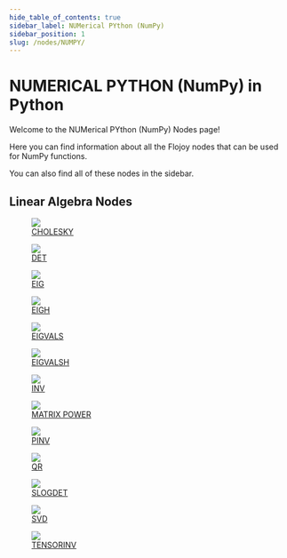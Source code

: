 ```yaml
---
hide_table_of_contents: true
sidebar_label: NUMerical PYthon (NumPy)
sidebar_position: 1
slug: /nodes/NUMPY/
---
```


# NUMERICAL PYTHON (NumPy) in Python

Welcome to the NUMerical PYthon (NumPy) Nodes page!

Here you can find information about all the Flojoy nodes that can be used for NumPy functions.

You can also find all of these nodes in the sidebar.

## Linear Algebra Nodes

<div className="flex flex-wrap" style={{ marginLeft: "-55px" }}>

<div className="p-4">
<a href="/nodes/NUMPY/LINALG/CHOLESKY/">
<figure style={{ width: "200px", height: "200px", objectFit: "scale-down", marginRight: "15px" }}>
<img src="https://raw.githubusercontent.com/flojoy-ai/docs/main/docs/nodes/NUMPY/LINALG/CHOLESKY/examples/EX1/output.jpeg" style={{ width: "200px", height: "200px", objectFit: "scale-down", marginRight: "15px" }} />
<figcaption>CHOLESKY</figcaption>
</figure>
</a></div>

<div className="p-4">
<a href="/nodes/NUMPY/LINALG/DET/">
<figure style={{ width: "200px", height: "200px", objectFit: "scale-down", marginRight: "15px" }}>
<img src="https://raw.githubusercontent.com/flojoy-ai/docs/main/docs/nodes/NUMPY/LINALG/DET/examples/EX1/output.jpeg" style={{ width: "200px", height: "200px", objectFit: "scale-down", marginRight: "15px" }} />
<figcaption>DET</figcaption>
</figure>
</a></div>

<div className="p-4">
<a href="/nodes/NUMPY/LINALG/EIG/">
<figure style={{ width: "200px", height: "200px", objectFit: "scale-down", marginRight: "15px" }}>
<img src="https://raw.githubusercontent.com/flojoy-ai/docs/main/docs/nodes/NUMPY/LINALG/EIG/examples/EX1/output.jpeg" style={{ width: "200px", height: "200px", objectFit: "scale-down", marginRight: "15px" }} />
<figcaption>EIG</figcaption>
</figure>
</a></div>

<div className="p-4">
<a href="/nodes/NUMPY/LINALG/EIGH/">
<figure style={{ width: "200px", height: "200px", objectFit: "scale-down", marginRight: "15px" }}>
<img src="https://raw.githubusercontent.com/flojoy-ai/docs/main/docs/nodes/NUMPY/LINALG/EIGH/examples/EX1/output.jpeg" style={{ width: "200px", height: "200px", objectFit: "scale-down", marginRight: "15px" }} />
<figcaption>EIGH</figcaption>
</figure>
</a></div>

<div className="p-4">
<a href="/nodes/NUMPY/LINALG/EIGVALS/">
<figure style={{ width: "200px", height: "200px", objectFit: "scale-down", marginRight: "15px" }}>
<img src="https://raw.githubusercontent.com/flojoy-ai/docs/main/docs/nodes/NUMPY/LINALG/EIGVALS/examples/EX1/output.jpeg" style={{ width: "200px", height: "200px", objectFit: "scale-down", marginRight: "15px" }} />
<figcaption>EIGVALS</figcaption>
</figure>
</a></div>

<div className="p-4">
<a href="/nodes/NUMPY/LINALG/EIGVALSH/">
<figure style={{ width: "200px", height: "200px", objectFit: "scale-down", marginRight: "15px" }}>
<img src="https://raw.githubusercontent.com/flojoy-ai/docs/main/docs/nodes/NUMPY/LINALG/EIGVALSH/examples/EX1/output.jpeg" style={{ width: "200px", height: "200px", objectFit: "scale-down", marginRight: "15px" }} />
<figcaption>EIGVALSH</figcaption>
</figure>
</a></div>

<div className="p-4">
<a href="/nodes/NUMPY/LINALG/INV/">
<figure style={{ width: "200px", height: "200px", objectFit: "scale-down", marginRight: "15px" }}>
<img src="https://raw.githubusercontent.com/flojoy-ai/docs/main/docs/nodes/NUMPY/LINALG/INV/examples/EX1/output.jpeg" style={{ width: "200px", height: "200px", objectFit: "scale-down", marginRight: "15px" }} />
<figcaption>INV</figcaption>
</figure>
</a></div>

<div className="p-4">
<a href="/nodes/NUMPY/LINALG/MATRIX_POWER/">
<figure style={{ width: "200px", height: "200px", objectFit: "scale-down", marginRight: "15px" }}>
<img src="https://raw.githubusercontent.com/flojoy-ai/docs/main/docs/nodes/NUMPY/LINALG/MATRIX_POWER/examples/EX1/output.jpeg" style={{ width: "200px", height: "200px", objectFit: "scale-down", marginRight: "15px" }} />
<figcaption>MATRIX POWER</figcaption>
</figure>
</a></div>

<div className="p-4">
<a href="/nodes/NUMPY/LINALG/PINV/">
<figure style={{ width: "200px", height: "200px", objectFit: "scale-down", marginRight: "15px" }}>
<img src="https://raw.githubusercontent.com/flojoy-ai/docs/main/docs/nodes/NUMPY/LINALG/PINV/examples/EX1/output.jpeg" style={{ width: "200px", height: "200px", objectFit: "scale-down", marginRight: "15px" }} />
<figcaption>PINV</figcaption>
</figure>
</a></div>

<div className="p-4">
<a href="/nodes/NUMPY/LINALG/QR/">
<figure style={{ width: "200px", height: "200px", objectFit: "scale-down", marginRight: "15px" }}>
<img src="https://raw.githubusercontent.com/flojoy-ai/docs/main/docs/nodes/NUMPY/LINALG/QR/examples/EX1/output.jpeg" style={{ width: "200px", height: "200px", objectFit: "scale-down", marginRight: "15px" }} />
<figcaption>QR</figcaption>
</figure>
</a></div>

<div className="p-4">
<a href="/nodes/NUMPY/LINALG/SLOGDET/">
<figure style={{ width: "200px", height: "200px", objectFit: "scale-down", marginRight: "15px" }}>
<img src="https://raw.githubusercontent.com/flojoy-ai/docs/main/docs/nodes/NUMPY/LINALG/SLOGDET/examples/EX1/output.jpeg" style={{ width: "200px", height: "200px", objectFit: "scale-down", marginRight: "15px" }} />
<figcaption>SLOGDET</figcaption>
</figure>
</a></div>

<div className="p-4">
<a href="/nodes/NUMPY/LINALG/SVD/">
<figure style={{ width: "200px", height: "200px", objectFit: "scale-down", marginRight: "15px" }}>
<img src="https://raw.githubusercontent.com/flojoy-ai/docs/main/docs/nodes/NUMPY/LINALG/SVD/examples/EX1/output.jpeg" style={{ width: "200px", height: "200px", objectFit: "scale-down", marginRight: "15px" }} />
<figcaption>SVD</figcaption>
</figure>
</a></div>

<div className="p-4">
<a href="/nodes/NUMPY/LINALG/TENSORINV/">
<figure style={{ width: "200px", height: "200px", objectFit: "scale-down", marginRight: "15px" }}>
<img src="https://raw.githubusercontent.com/flojoy-ai/docs/main/docs/nodes/NUMPY/LINALG/TENSORINV/examples/EX1/output.jpeg" style={{ width: "200px", height: "200px", objectFit: "scale-down", marginRight: "15px" }} />
<figcaption>TENSORINV</figcaption>
</figure>
</a></div>

</div>
